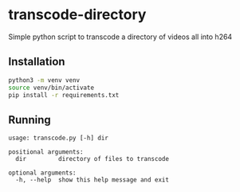 # transcode-directory
Simple python script to transcode a directory of videos all into h264

## Installation
```bash
python3 -m venv venv
source venv/bin/activate
pip install -r requirements.txt
```

## Running
```
usage: transcode.py [-h] dir

positional arguments:
  dir         directory of files to transcode

optional arguments:
  -h, --help  show this help message and exit
```
